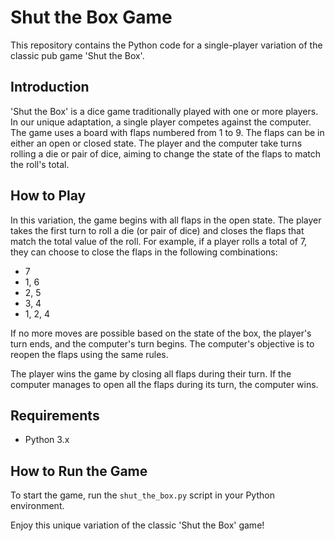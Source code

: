 # Shut the Box Game

This repository contains the Python code for a single-player variation of the classic pub game 'Shut the Box'.

## Introduction

'Shut the Box' is a dice game traditionally played with one or more players. In our unique adaptation, a single player competes against the computer. The game uses a board with flaps numbered from 1 to 9. The flaps can be in either an open or closed state. The player and the computer take turns rolling a die or pair of dice, aiming to change the state of the flaps to match the roll's total. 

## How to Play

In this variation, the game begins with all flaps in the open state. The player takes the first turn to roll a die (or pair of dice) and closes the flaps that match the total value of the roll. For example, if a player rolls a total of 7, they can choose to close the flaps in the following combinations:

- 7
- 1, 6
- 2, 5
- 3, 4
- 1, 2, 4

If no more moves are possible based on the state of the box, the player's turn ends, and the computer's turn begins. The computer's objective is to reopen the flaps using the same rules. 

The player wins the game by closing all flaps during their turn. If the computer manages to open all the flaps during its turn, the computer wins.

## Requirements

- Python 3.x

## How to Run the Game

To start the game, run the `shut_the_box.py` script in your Python environment.

Enjoy this unique variation of the classic 'Shut the Box' game!
